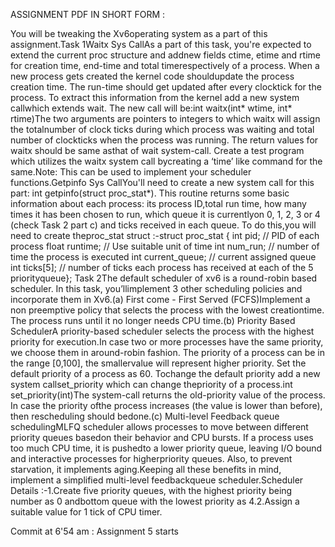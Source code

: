 ASSIGNMENT PDF IN SHORT FORM :


You will be tweaking the Xv6operating system as a part of this assignment.Task 1Waitx Sys CallAs a part of this task, you're expected to extend the current proc structure and addnew fields ctime, etime and rtime for creation time, end-time and total timerespectively of a process. When a new process gets created the kernel code shouldupdate the process creation time. The run-time should get updated after every clocktick for the process. To extract this information from the kernel add a new system callwhich extends wait. The new call will be:int waitx(int* wtime, int* rtime)The two arguments are pointers to integers to which waitx will assign the totalnumber of clock ticks during which process was waiting and total number of clockticks when the process was running. The return values for waitx should be same asthat of wait system-call. Create a test program which utilizes the waitx system call bycreating a ‘time’ like command for the same.Note: This can be used to implement your scheduler functions.Getpinfo Sys CallYou'll need to create a new system call for this part: ​int getpinfo(struct proc_stat*)​. This routine returns some basic information about each process: its process ID,total run time, how many times it has been chosen to run, which queue it is currentlyon 0, 1, 2, 3 or 4 (check Task 2 part c) and ticks received in each queue. To do this,you will need to create the ​proc_stat​ struct :-struct proc_stat {    int pid;   // PID of each process    float runtime;  // Use suitable unit of time    int num_run; // number of time the process is executed    int current_queue; // current assigned queue    int ticks[5]; // number of ticks each process has received at each of the 5  priorityqueue};
Task 2The default scheduler of xv6 is a round-robin based scheduler. In this task, you’llimplement 3 other scheduling policies and incorporate them in Xv6.(a) First come - First Served (FCFS)Implement a non preemptive ​policy that selects the process with the lowest creationtime. The process runs until it no longer needs CPU time.(b) Priority Based SchedulerA priority-based scheduler selects the process with the highest priority for execution.In case two or more processes have the same priority, we choose them in around-robin fashion. The priority of a process can be in the range [0,100], the smallervalue will represent higher priority. Set the default priority of a process as 60. Tochange the default priority add a new system call ​set_priority​ which can change thepriority of a process.int set_priority(int)The system-call returns the old-priority value of the process. In case the priority ofthe process increases (the value is lower than before), then rescheduling should bedone.(c) Multi-level Feedback queue schedulingMLFQ scheduler allows processes to move between different priority queues basedon their behavior and CPU bursts. If a process uses too much CPU time, it is pushedto a lower priority queue, leaving I/O bound and interactive processes for higherpriority queues. Also, to prevent starvation, it implements aging.Keeping all these benefits in mind, implement a simplified multi-level feedbackqueue scheduler.Scheduler Details :-1.Create five priority queues, with the highest priority being number as 0 andbottom queue with the lowest priority as 4.2.Assign a suitable value for 1 tick of CPU timer.



Commit at 6'54 am : Assignment 5 starts





